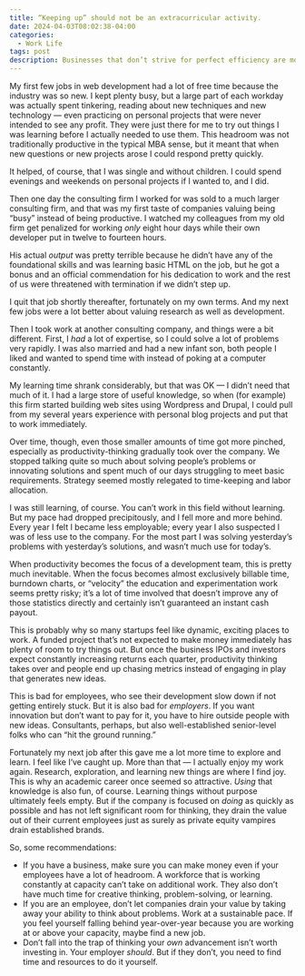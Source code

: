 ```yaml
---
title: “Keeping up” should not be an extracurricular activity.
date: 2024-04-03T08:02:38-04:00
categories:
  - Work Life
tags: post
description: Businesses that don’t strive for perfect efficiency are more creative and have happier employees.
---
```


My first few jobs in web development had a lot of free time because the industry was so new. I kept plenty busy, but a large part of each workday was actually spent tinkering, reading about new techniques and new technology — even practicing on personal projects that were never intended to see any profit. They were just there for me to try out things I was learning before I actually needed to use them. This headroom was not traditionally productive in the typical MBA sense, but it meant that when new questions or new projects arose I could respond pretty quickly.

It helped, of course, that I was single and without children. I could spend evenings and weekends on personal projects if I wanted to, and I did.

Then one day the consulting firm I worked for was sold to a much larger consulting firm, and that was my first taste of companies valuing being “busy” instead of being productive. I watched my colleagues from my old firm get penalized for working _only_ eight hour days while their own developer put in twelve to fourteen hours.

His actual _output_ was pretty terrible because he didn’t have any of the foundational skills and was learning basic HTML on the job, but he got a bonus and an official commendation for his dedication to work and the rest of us were threatened with termination if we didn’t step up.

I quit that job shortly thereafter, fortunately on my own terms. And my next few jobs were a lot better about valuing research as well as development.

Then I took work at another consulting company, and things were a bit different. First, I _had_ a lot of expertise, so I could solve a lot of problems very rapidly. I was also married and had a new infant son, both people I liked and wanted to spend time with instead of poking at a computer constantly.

My learning time shrank considerably, but that was OK — I didn’t need that much of it. I had a large store of useful knowledge, so when (for example) this firm started building web sites using Wordpress and Drupal, I could pull from my several years experience with personal blog projects and put that to work immediately.

Over time, though, even those smaller amounts of time got more pinched, especially as productivity-thinking gradually took over the company. We stopped talking quite so much about solving people’s problems or innovating solutions and spent much of our days struggling to meet basic requirements. Strategy seemed mostly relegated to time-keeping and labor allocation.

I was still learning, of course. You can’t work in this field without learning. But my pace had dropped precipitously, and I fell more and more behind. Every year I felt I became less employable; every year I also suspected I was of less use to the company. For the most part I was solving yesterday’s problems with yesterday’s solutions, and wasn’t much use for today’s.

When productivity becomes the focus of a development team, this is pretty much inevitable. When the focus becomes almost exclusively billable time, burndown charts, or “velocity” the education and experimentation work seems pretty risky; it’s a lot of time involved that doesn’t improve any of those statistics directly and certainly isn’t guaranteed an instant cash payout.

This is probably why so many startups feel like dynamic, exciting places to work. A funded project that’s not expected to make money immediately has plenty of room to try things out. But once the business IPOs and investors expect constantly increasing returns each quarter, productivity thinking takes over and people end up chasing metrics instead of engaging in play that generates new ideas.

This is bad for employees, who see their development slow down if not getting entirely stuck. But it is also bad for _employers_. If you want innovation but don’t want to pay for it, you have to hire outside people with new ideas. Consultants, perhaps, but also well-established senior-level folks who can “hit the ground running.”

Fortunately my next job after this gave me a lot more time to explore and learn. I feel like I’ve caught up. More than that — I actually enjoy my work again. Research, exploration, and learning new things are where I find joy. This is why an academic career once seemed so attractive. *Using* that knowledge is also fun, of course. Learning things without purpose ultimately feels empty. But if the company is focused on *doing* as quickly as possible and has not left significant room for thinking, they drain the value out of their current employees just as surely as private equity vampires drain established brands.

So, some recommendations:

* If you have a business, make sure you can make money even if your employees have a lot of headroom. A workforce that is working constantly at capacity can’t take on additional work. They also don’t have much time for creative thinking, problem-solving, or learning.
* If you are an employee, don’t let companies drain your value by taking away your ability to think about problems. Work at a sustainable pace. If you feel yourself falling behind year-over-year because you are working at or above your capacity, maybe find a new job.
* Don’t fall into the trap of thinking your *own* advancement isn’t worth investing in. Your employer _should_. But if they don’t, you need to find time and resources to do it yourself.

